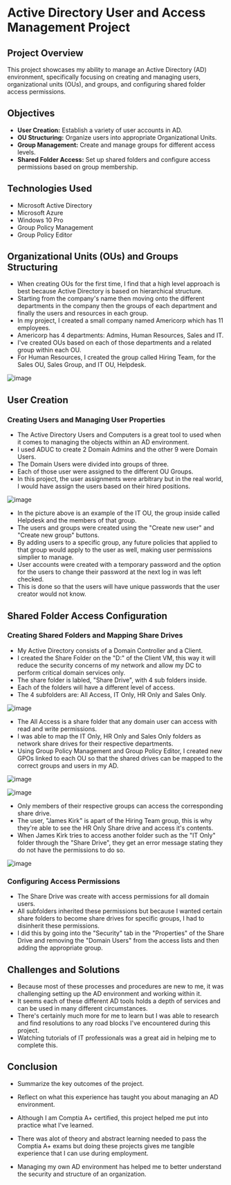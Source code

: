 # Active Directory User and Access Management Project

## Project Overview
This project showcases my ability to manage an Active Directory (AD) environment, specifically focusing on creating and managing users, organizational units (OUs), and groups, and configuring shared folder access permissions.

## Objectives
- **User Creation:** Establish a variety of user accounts in AD.
- **OU Structuring:** Organize users into appropriate Organizational Units.
- **Group Management:** Create and manage groups for different access levels.
- **Shared Folder Access:** Set up shared folders and configure access permissions based on group membership.

## Technologies Used
- Microsoft Active Directory
- Microsoft Azure
- Windows 10 Pro
- Group Policy Management
- Group Policy Editor

## Organizational Units (OUs) and Groups Structuring
- When creating OUs for the first time, I find that a high level approach is best because Active Directory is based on hierarchical structure.
- Starting from the company's name then moving onto the different departments in the company then the groups of each department and finally the users and resources in each group.
- In my project, I created a small company named Americorp which has 11 employees.
- Americorp has 4 departments: Admins, Human Resources, Sales and IT.
- I've created OUs based on each of those departments and a related group within each OU.
- For Human Resources, I created the group called Hiring Team, for the Sales OU, Sales Group, and IT OU, Helpdesk.

![image](https://github.com/teher0094/Active-Directory-/assets/153027290/9e3d0f12-1f26-40ea-955f-9ed1672bc478)

## User Creation

### Creating Users and Managing User Properties  
- The Active Directory Users and Computers is a great tool to used when it comes to managing the objects within an AD environment.
- I used ADUC to create 2 Domain Admins and the other 9 were Domain Users.
- The Domain Users were divided into groups of three.
- Each of those user were assigned to the different OU Groups.
- In this project, the user assignments were arbitrary but in the real world, I would have assign the users based on their hired positions.

![image](https://github.com/teher0094/Active-Directory-/assets/153027290/4dd2f0b6-c80d-4bba-a94a-1b467ebc12f1)

- In the picture above is an example of the IT OU, the group inside called Helpdesk and the members of that group.
- The users and groups were created using the "Create new user" and "Create new group" buttons.
- By adding users to a specific group, any future policies that applied to that group would apply to the user as well, making user permissions simplier to manage.  
- User accounts were created with a temporary password and the option for the users to change their password at the next log in was left checked.
- This is done so that the users will have unique passwords that the user creator would not know.

## Shared Folder Access Configuration

### Creating Shared Folders and Mapping Share Drives
- My Active Directory consists of a Domain Controller and a Client.
- I created the Share Folder on the "D:" of the Client VM, this way it will reduce the security concerns of my network and allow my DC to perform critical domain services only.
- The share folder is labled, "Share Drive", with 4 sub folders inside.
- Each of the folders will have a different level of access.
- The 4 subfolders are: All Access, IT Only, HR Only and Sales Only.

 ![image](https://github.com/teher0094/Active-Directory-/assets/153027290/f29a2222-3059-4768-aefe-0160d4c5e102)


- The All Access is a share folder that any domain user can access with read and write permissions.
- I was able to map the IT Only, HR Only and Sales Only folders as network share drives for their respective departments.
- Using Group Policy Management and Group Policy Editor, I created new GPOs linked to each OU so that the shared drives can be mapped to the correct groups and users in my AD.

![image](https://github.com/teher0094/Active-Directory-/assets/153027290/44051984-2044-416b-8d28-9e621fcde443)


![image](https://github.com/teher0094/Active-Directory-/assets/153027290/7d3e5f43-d272-4f9c-85f1-45ebde97e77d)

- Only members of their respective groups can access the corresponding share drive.
- The user, "James Kirk" is apart of the Hiring Team group, this is why they're able to see the HR Only Share drive and access it's contents.
- When James Kirk tries to access another folder such as the "IT Only" folder through the "Share Drive", they get an error message stating they do not have the permissions to do so.

![image](https://github.com/teher0094/Active-Directory-/assets/153027290/16b1c113-8759-4adb-85be-dc7ca6f82fd5)


### Configuring Access Permissions
- The Share Drive was create with access permissions for all domain users.
- All subfolders inherited these permissions but because I wanted certain share folders to become share drives for specific groups, I had to disinherit these permissions.
- I did this by going into the "Security" tab in the "Properties" of the Share Drive and removing the "Domain Users" from the access lists and then adding the appropriate group.

## Challenges and Solutions
- Because most of these processes and procedures are new to me, it was challenging setting up the AD environment and working within it.
- It seems each of these different AD tools holds a depth of services and can be used in many different circumstances.
- There's certainly much more for me to learn but I was able to research and find resolutions to any road blocks I've encountered during this project.
- Watching tutorials of IT professionals was a great aid in helping me to complete this. 

## Conclusion
- Summarize the key outcomes of the project.
- Reflect on what this experience has taught you about managing an AD environment.

- Although I am Comptia A+ certified, this project helped me put into practice what I've learned.
- There was alot of theory and abstract learning needed to pass the Comptia A+ exams but doing these projects gives me tangible experience that I can use during employment.
- Managing my own AD environment has helped me to better understand the security and structure of an organization.  


